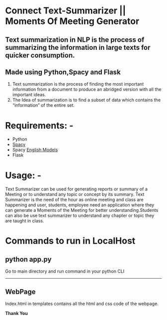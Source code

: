 # Connect Text-Summarizer || Moments Of Meeting Generator
## Text summarization in NLP is the process of summarizing the information in large texts for quicker consumption.
## Made using Python,Spacy and Flask
<ol>
  <li>Text summarization is the process of finding the most important information from a document to produce an abridged version with all the important ideas.</li>
  <li>The Idea of summarization is to find a subset of data which contains the “information” of the entire set.</li>
</ol>

# Requirements: -
<ul>
  <li>Python</li>
  <li><a href="https://spacy.io/usage">Spacy</a></li>
  <li>Spacy <a href="https://spacy.io/models/en">English Models</a></li>
  <li>Flask</li>
</ul>

# Usage: -
Text Summarizer can be used for generating reports or summary of a Meeting or to understand any topic or concept by its summary.
Text Summarizer is the need of the hour as online meeting and class are happening and user, students, employee need an application where they can generate a Moments of the Meeting for better understanding.Students can also be use text summarizer to understand any chapter or topic they are taught in class.

# Commands to run in LocalHost
## python app.py
Go to main directory and run command in your python CLI
<hr>

## WebPage
Index.html in templates contains all the html and css code of the webpage.

<b>Thank You</b>
